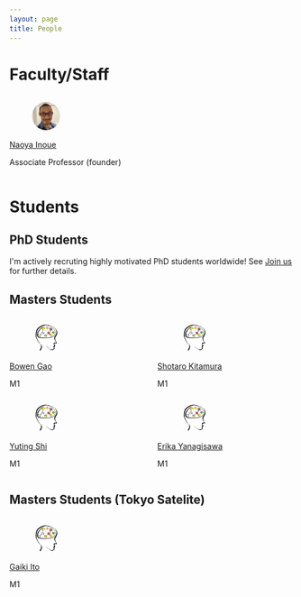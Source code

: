 ```yaml
---
layout: page
title: People
---
```


# Faculty/Staff

<div class="columns">
 <div class="column">
    <div class="card">
    <div class="card-content">
        <div class="media">
        <div class="media-left">
            <figure class="image is-48x48">
            <img src="./imgs/profile/naoya9ss.jpeg" style="width:50px; object-fit:cover; border-radius:50%;"/>
            </figure>
        </div>
        <div class="media-content">
            <p class="title is-4"><a href="https://naoya-i.github.io/">Naoya Inoue</a></p>
            <p class="subtitle is-6">Associate Professor (founder)</p>
        </div>
        </div>
    </div>
    </div>
  </div>

  <div class="column">
  </div>
</div>


# Students

## PhD Students

I'm actively recruting highly motivated PhD students worldwide!
See [Join us](https://rebelsnlu-jaist.github.io/joinus.html) for further details.


## Masters Students

<div class="columns">
 <div class="column">
    <div class="card">
        <div class="card-content">
            <div class="media">
                <div class="media-left">
                    <figure class="image is-48x48">
                    <img src="./imgs/profile/bowen_gao.jpeg" style="width:50px; object-fit:cover; border-radius:50%;"/>
                    </figure>
                </div>
                <div class="media-content">
                    <p class="title is-4"><a href="./">Bowen Gao</a></p>
                    <p class="subtitle is-6">M1</p>
                </div>
            </div>
        </div>
    </div>
  </div>

  <div class="column">
    <div class="card">
        <div class="card-content">
            <div class="media">
                <div class="media-left">
                    <figure class="image is-48x48">
                    <img src="./imgs/profile/shotaro_kitamura.jpeg" style="width:50px; object-fit:cover; border-radius:50%;"/>
                    </figure>
                </div>
                <div class="media-content">
                    <p class="title is-4"><a href="./">Shotaro Kitamura</a></p>
                    <p class="subtitle is-6">M1</p>
                </div>
            </div>
        </div>
    </div>
  </div>

</div>
<div class="columns">

  <div class="column">
    <div class="card">
        <div class="card-content">
            <div class="media">
                <div class="media-left">
                    <figure class="image is-48x48">
                    <img src="./imgs/profile/yuting_shi.jpeg" style="width:50px; object-fit:cover; border-radius:50%;"/>
                    </figure>
                </div>
                <div class="media-content">
                    <p class="title is-4"><a href="./">Yuting Shi</a></p>
                    <p class="subtitle is-6">M1</p>
                </div>
            </div>
        </div>
    </div>
  </div>

  <div class="column">
    <div class="card">
        <div class="card-content">
            <div class="media">
                <div class="media-left">
                    <figure class="image is-48x48">
                    <img src="./imgs/profile/erika_yanagisawa.jpeg" style="width:50px; object-fit:cover; border-radius:50%;"/>
                    </figure>
                </div>
                <div class="media-content">
                    <p class="title is-4"><a href="./">Erika Yanagisawa</a></p>
                    <p class="subtitle is-6">M1</p>
                </div>
            </div>
        </div>
    </div>
  </div>
</div>


## Masters Students (Tokyo Satelite)

<div class="columns">
 <div class="column">
    <div class="card">
        <div class="card-content">
            <div class="media">
                <div class="media-left">
                    <figure class="image is-48x48">
                    <img src="./imgs/profile/gaiki_ito.jpeg" style="width:50px; object-fit:cover; border-radius:50%;"/>
                    </figure>
                </div>
                <div class="media-content">
                    <p class="title is-4"><a href="./">Gaiki Ito</a></p>
                    <p class="subtitle is-6">M1</p>
                </div>
            </div>
        </div>
    </div>
  </div>
  
  <div class="column">
  </div>

</div>